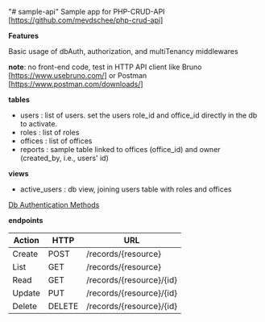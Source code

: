 "# sample-api" 
Sample app for PHP-CRUD-API [https://github.com/mevdschee/php-crud-api]

**Features**

Basic usage of dbAuth, authorization, and multiTenancy middlewares


**note**: no front-end code, test in HTTP API client like Bruno [https://www.usebruno.com/] or Postman [https://www.postman.com/downloads/]

**tables**
 - users : list of users. set the users role_id and office_id directly in the db to activate.
 - roles : list of roles
 - offices : list of offices
 - reports : sample table linked to offices (office_id) and owner (created_by, i.e., users' id)

**views**

 - active_users : db view, joining users table with roles and offices


[Db Authentication Methods](https://github.com/mevdschee/php-crud-api?tab=readme-ov-file#database-authentication)

**endpoints**


| Action 	| HTTP 	| URL 	|
|---	|---	|---	|
| Create 	| POST 	| /records/{resource} 	|
| List 	| GET 	| /records/{resource} 	|
| Read 	| GET 	| /records/{resource}/{id} 	|
| Update 	| PUT 	| /records/{resource}/{id} 	|
| Delete 	| DELETE 	| /records/{resource}/{id}	|